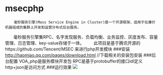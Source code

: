 # msecphp
        毫秒服务引擎(Mass Service Engine in Cluster)是一个开源框架，适用于在廉价机器组成的集群上开发和运营分布式后台服务。
        毫秒服务引擎集RPC、名字发现服务、负载均衡、业务监控、灰度发布、容量管理、日志管理、key-value存储于一体。
        此项目是基于腾讯开源的https://github.com/Tencent/MSEC 来进行php开发模块
###安装
        http://haomiao.qq.com/pages/download.html //下载相关的安装包安装
###后台配置
        VOA_php是服务模块开发包
        RPC是基于protobuffer的接口idl定义
        http+json是访问方式
###运行效果
![](https://github.com/qieangel2013/msecphp/blob/master/images/run.png)     
